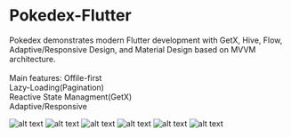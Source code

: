 # Pokedex-Flutter

Pokedex demonstrates modern Flutter development with GetX, Hive, Flow, Adaptive/Responsive Design, and Material Design based on MVVM architecture.
<br /> <br /> 
Main features: 
Offile-first <br /> 
Lazy-Loading(Pagination) <br /> 
Reactive State Managment(GetX) <br /> 
Adaptive/Responsive <br /> 



![alt text](https://raw.githubusercontent.com/hosseinkhojany/Pokedex-Flutter/master/ARTS/desktop-list.png?raw=true)
![alt text](https://raw.githubusercontent.com/hosseinkhojany/Pokedex-Flutter/master/ARTS/desktop.png?raw=true)
![alt text](https://raw.githubusercontent.com/hosseinkhojany/Pokedex-Flutter/master/ARTS/mobile-land.jpg.jpg?raw=true)
![alt text](https://raw.githubusercontent.com/hosseinkhojany/Pokedex-Flutter/master/ARTS/mobile-land.jpg?raw=true)
![alt text](https://raw.githubusercontent.com/hosseinkhojany/Pokedex-Flutter/master/ARTS/mobile-port.jpg?raw=true)
![alt text](https://raw.githubusercontent.com/hosseinkhojany/Pokedex-Flutter/master/ARTS/mobile-port-list.jpg?raw=true)
